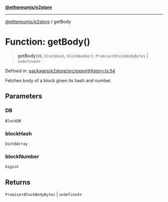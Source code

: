 [**@ethereumjs/e2store**](../README.md)

***

[@ethereumjs/e2store](../README.md) / getBody

# Function: getBody()

> **getBody**(`DB`, `blockHash`, `blockNumber`): `Promise`\<`BlockBodyBytes` \| `undefined`\>

Defined in: [packages/e2store/src/exportHistory.ts:54](https://github.com/ethereumjs/ethereumjs-monorepo/blob/master/packages/e2store/src/exportHistory.ts#L54)

Fetches body of a block given its hash and number.

## Parameters

### DB

`BlockDB`

### blockHash

`Uint8Array`

### blockNumber

`bigint`

## Returns

`Promise`\<`BlockBodyBytes` \| `undefined`\>
